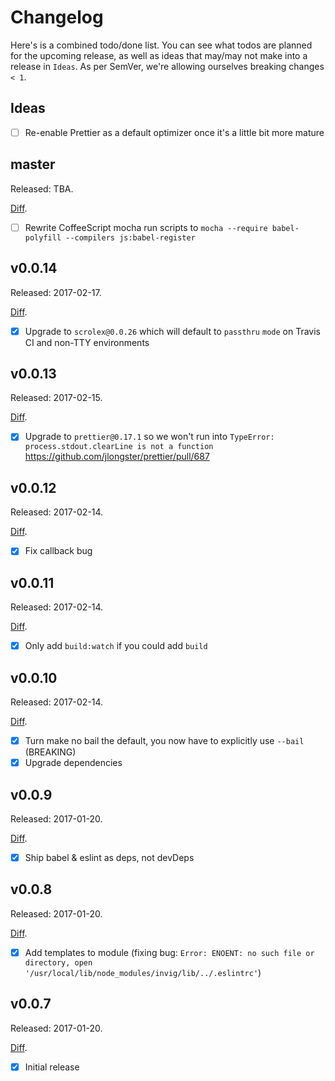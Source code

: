# Changelog

Here's is a combined todo/done list. You can see what todos are planned for the upcoming release, as well as ideas that may/may not make into a release in `Ideas`. As per SemVer, we're allowing ourselves breaking changes `< 1`.

## Ideas

- [ ] Re-enable Prettier as a default optimizer once it's a little bit more mature

## master

Released: TBA.

[Diff](https://github.com/transloadit/transloadify/compare/v0.0.13...master).

- [ ] Rewrite CoffeeScript mocha run scripts to `mocha --require babel-polyfill --compilers js:babel-register`

## v0.0.14

Released: 2017-02-17. 

[Diff](https://github.com/transloadit/transloadify/compare/v0.0.13...v0.0.14).

- [x] Upgrade to `scrolex@0.0.26` which will default to `passthru` `mode` on Travis CI and non-TTY environments

## v0.0.13

Released: 2017-02-15. 

[Diff](https://github.com/transloadit/transloadify/compare/v0.0.12...v0.0.13).

- [x] Upgrade to `prettier@0.17.1` so we won't run into `TypeError: process.stdout.clearLine is not a function` https://github.com/jlongster/prettier/pull/687

## v0.0.12

Released: 2017-02-14. 

[Diff](https://github.com/transloadit/transloadify/compare/v0.0.11...v0.0.12).

- [x] Fix callback bug

## v0.0.11

Released: 2017-02-14. 

[Diff](https://github.com/transloadit/transloadify/compare/v0.0.10...v0.0.11).

- [x] Only add `build:watch` if you could add `build`

## v0.0.10

Released: 2017-02-14. 

[Diff](https://github.com/transloadit/transloadify/compare/v0.0.9...v0.0.10).

- [x] Turn make no bail the default, you now have to explicitly use `--bail` (BREAKING)
- [x] Upgrade dependencies

## v0.0.9

Released: 2017-01-20. 

[Diff](https://github.com/transloadit/transloadify/compare/v0.0.8...v0.0.9).

- [x] Ship babel & eslint as deps, not devDeps

## v0.0.8

Released: 2017-01-20. 

[Diff](https://github.com/transloadit/transloadify/compare/v0.0.7...v0.0.8).

- [x] Add templates to module (fixing bug: `Error: ENOENT: no such file or directory, open '/usr/local/lib/node_modules/invig/lib/../.eslintrc'`)

## v0.0.7

Released: 2017-01-20. 

[Diff](https://github.com/transloadit/transloadify/compare/0b5f2d27e4e5bfd370bf74fb91a46ded296bec40...v0.0.7).

- [x] Initial release
